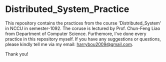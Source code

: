 # Distributed_System_Practice

This repository contains the practices from the course 'Distributed_System' in NCCU in semester-1092.
The coruse is lectured by Prof. Chun-Feng Liao from Department of Computer Science.
Furthemore, I've done every practice in this repository myself.
If you have any suggestions or questions, please kindly tell me via my email: harrybou2009@gmail.com.

Thank you!
